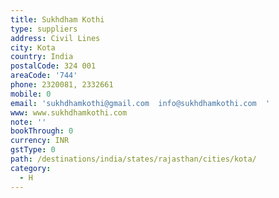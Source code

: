 ```yaml
---
title: Sukhdham Kothi
type: suppliers
address: Civil Lines
city: Kota
country: India
postalCode: 324 001
areaCode: '744'
phone: 2320081, 2332661
mobile: 0
email: 'sukhdhamkothi@gmail.com  info@sukhdhamkothi.com  '
www: www.sukhdhamkothi.com
note: ''
bookThrough: 0
currency: INR
gstType: 0
path: /destinations/india/states/rajasthan/cities/kota/
category:
  - H
---
```


